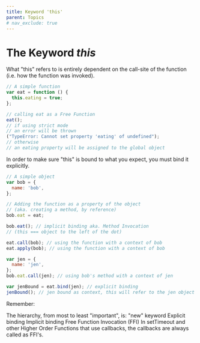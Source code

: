 ```yaml
---
title: Keyword 'this'
parent: Topics
# nav_exclude: true
---
```


# The Keyword _this_

What "this" refers to is entirely dependent on the call-site of the function (i.e. how the function was invoked).

```js
// A simple function
var eat = function () {
  this.eating = true;
};

// calling eat as a Free Function
eat();
// if using strict mode
// an error will be thrown
("TypeError: Cannot set property 'eating' of undefined");
// otherwise
// an eating property will be assigned to the global object
```

In order to make sure "this" is bound to what you expect, you must bind it explicitly.

```js
// A simple object
var bob = {
  name: 'bob',
};

// Adding the function as a property of the object
// (aka. creating a method, by reference)
bob.eat = eat;

bob.eat(); // implicit binding aka. Method Invocation
// (this === object to the left of the dot)

eat.call(bob); // using the function with a context of bob
eat.apply(bob); // using the function with a context of bob

var jen = {
  name: 'jen',
};
bob.eat.call(jen); // using bob's method with a context of jen

var jenBound = eat.bind(jen); // explicit binding
jenBound(); // jen bound as context, this will refer to the jen object
```

Remember:

The hierarchy, from most to least "important", is:
"new" keyword
Explicit binding
Implicit binding
Free Function Invocation (FFI)
In setTimeout and other Higher Order Functions that use callbacks,
the callbacks are always called as FFI's.
